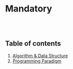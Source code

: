# Mandatory

<br /><br />

## Table of contents

1. [Algorithm & Data Structure](sections/algorithm-ds)
2. [Programming Paradigm](sections/mandatory)

<br /><br />
